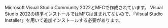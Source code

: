 Microsoft Visual Studio Community 2022とMFCで作成されています。
Visual Studio 2022の標準インストールではMFCは含まれてないので、「Visual Studio Installer」を用いて追加インストールする必要があります。
